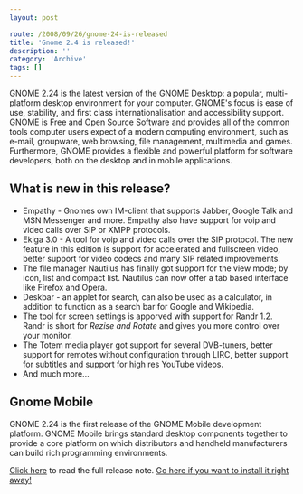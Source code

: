 ```yaml
---
layout: post

route: /2008/09/26/gnome-24-is-released
title: 'Gnome 2.4 is released!'
description: ''
category: 'Archive'
tags: []
---
```


GNOME 2.24 is the latest version of the GNOME Desktop: a popular, multi-platform
desktop environment for your computer. GNOME's focus is ease of use, stability,
and first class internationalisation and accessibility support. GNOME is Free
and Open Source Software and provides all of the common tools computer users
expect of a modern computing environment, such as e-mail, groupware, web
browsing, file management, multimedia and games. Furthermore, GNOME provides a
flexible and powerful platform for software developers, both on the desktop and
in mobile applications.

## What is new in this release?

- Empathy - Gnomes own IM-client that supports Jabber, Google Talk and MSN
  Messenger and more. Empathy also have support for voip and video calls over
  SIP or XMPP protocols.
- Ekiga 3.0 - A tool for voip and video calls over the SIP protocol. The new
  feature in this edition is support for accelerated and fullscreen video,
  better support for video codecs and many SIP related improvements.
- The file manager Nautilus has finally got support for the view mode; by icon,
  list and compact list. Nautilus can now offer a tab based interface like
  Firefox and Opera.
- Deskbar - an applet for search, can also be used as a calculator, in addition
  to function as a search bar for Google and Wikipedia.
- The tool for screen settings is apporved with support for Randr 1.2. Randr is
  short for <i>Rezise and Rotate</i> and gives you more control over your
  monitor.
- The Totem media player got support for several DVB-tuners, better support for
  remotes without configuration through LIRC, better support for subtitles and
  support for high res YouTube videos.
- And much more...

## Gnome Mobile

GNOME 2.24 is the first release of the GNOME Mobile development platform. GNOME
Mobile brings standard desktop components together to provide a core platform on
which distributors and handheld manufacturers can build rich programming
environments.

<a class="ph" target="_blank" rel="noopener noreferrer" href="http://library.gnome.org/misc/release-notes/2.24/">Click
here</a> to read the full release note.
<a class="ph" target="_blank" rel="noopener noreferrer" href="http://library.gnome.org/misc/release-notes/2.24/#rninstallation">Go
here if you want to install it right away!</a>
